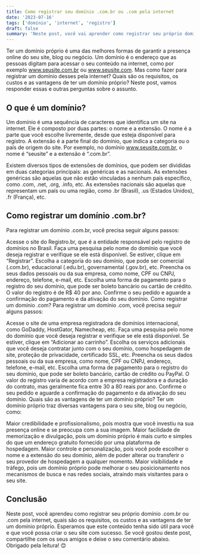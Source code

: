 ```yaml
---
title: Como registrar seu domínio .com.br ou .com pela internet
date: '2023-07-16'
tags: ['domínio', 'internet', 'registro']
draft: false
summary: 'Neste post, você vai aprender como registrar seu próprio domínio .com.br ou .com pela internet, quais são os requisitos, os custos e as vantagens de ter um domínio próprio.'
---
```


Ter um domínio próprio é uma das melhores formas de garantir a presença online do seu site, blog ou negócio. Um domínio é o endereço que as pessoas digitam para acessar o seu conteúdo na internet, como por exemplo www.seusite.com.br ou www.seusite.com. Mas como fazer para registrar um domínio desses pela internet? Quais são os requisitos, os custos e as vantagens de ter um domínio próprio? Neste post, vamos responder essas e outras perguntas sobre o assunto.

## O que é um domínio?

Um domínio é uma sequência de caracteres que identifica um site na internet. Ele é composto por duas partes: o nome e a extensão. O nome é a parte que você escolhe livremente, desde que esteja disponível para registro. A extensão é a parte final do domínio, que indica a categoria ou o país de origem do site. Por exemplo, no domínio www.seusite.com.br, o nome é “seusite” e a extensão é “.com.br”.

Existem diversos tipos de extensões de domínios, que podem ser divididas em duas categorias principais: as genéricas e as nacionais. As extensões genéricas são aquelas que não estão vinculadas a nenhum país específico, como .com, .net, .org, .info, etc. As extensões nacionais são aquelas que representam um país ou uma região, como .br (Brasil), .us (Estados Unidos), .fr (França), etc.

## Como registrar um domínio .com.br?

Para registrar um domínio .com.br, você precisa seguir alguns passos:

Acesse o site do Registro.br, que é a entidade responsável pelo registro de domínios no Brasil.
Faça uma pesquisa pelo nome do domínio que você deseja registrar e verifique se ele está disponível. Se estiver, clique em “Registrar”.
Escolha a categoria do seu domínio, que pode ser comercial (.com.br), educacional (.edu.br), governamental (.gov.br), etc.
Preencha os seus dados pessoais ou da sua empresa, como nome, CPF ou CNPJ, endereço, telefone, e-mail, etc.
Escolha uma forma de pagamento para o registro do seu domínio, que pode ser boleto bancário ou cartão de crédito. O valor do registro é de R$ 40 por ano.
Confirme o seu pedido e aguarde a confirmação do pagamento e da ativação do seu domínio.
Como registrar um domínio .com?
Para registrar um domínio .com, você precisa seguir alguns passos:

Acesse o site de uma empresa registradora de domínios internacional, como GoDaddy, HostGator, Namecheap, etc.
Faça uma pesquisa pelo nome do domínio que você deseja registrar e verifique se ele está disponível. Se estiver, clique em “Adicionar ao carrinho”.
Escolha os serviços adicionais que você deseja contratar junto com o seu domínio, como hospedagem de site, proteção de privacidade, certificado SSL, etc.
Preencha os seus dados pessoais ou da sua empresa, como nome, CPF ou CNPJ, endereço, telefone, e-mail, etc.
Escolha uma forma de pagamento para o registro do seu domínio, que pode ser boleto bancário, cartão de crédito ou PayPal. O valor do registro varia de acordo com a empresa registradora e a duração do contrato, mas geralmente fica entre 30 a 80 reais por ano.
Confirme o seu pedido e aguarde a confirmação do pagamento e da ativação do seu domínio.
Quais são as vantagens de ter um domínio próprio?
Ter um domínio próprio traz diversas vantagens para o seu site, blog ou negócio, como:

Maior credibilidade e profissionalismo, pois mostra que você investiu na sua presença online e se preocupa com a sua imagem.
Maior facilidade de memorização e divulgação, pois um domínio próprio é mais curto e simples do que um endereço gratuito fornecido por uma plataforma de hospedagem.
Maior controle e personalização, pois você pode escolher o nome e a extensão do seu domínio, além de poder alterar ou transferir o seu provedor de hospedagem a qualquer momento.
Maior visibilidade e tráfego, pois um domínio próprio pode melhorar o seu posicionamento nos mecanismos de busca e nas redes sociais, atraindo mais visitantes para o seu site.

## Conclusão

Neste post, você aprendeu como registrar seu próprio domínio .com.br ou .com pela internet, quais são os requisitos, os custos e as vantagens de ter um domínio próprio. Esperamos que este conteúdo tenha sido útil para você e que você possa criar o seu site com sucesso. Se você gostou deste post, compartilhe com os seus amigos e deixe o seu comentário abaixo. Obrigado pela leitura! 😊

